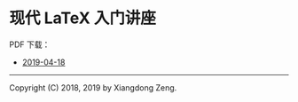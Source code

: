 # 现代 LaTeX 入门讲座

PDF 下载：

- [2019-04-18](https://github.com/stone-zeng/latex-talk/releases/tag/2019-04-18)

-----

Copyright (C) 2018, 2019 by Xiangdong Zeng.
